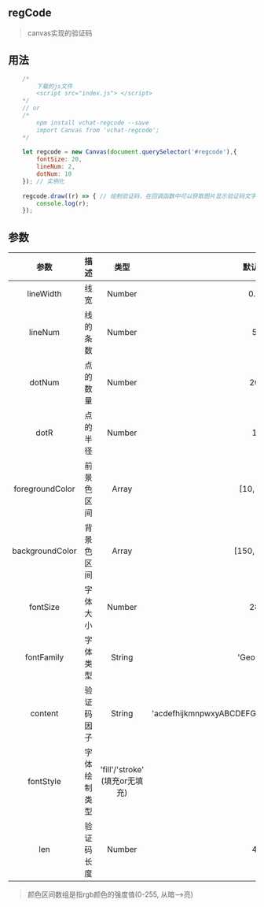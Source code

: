 ## regCode
> canvas实现的验证码
## 用法
``` javascript
    /* 
        下载的js文件
        <script src="index.js"> </script>
    */
    // or
    /* 
        npm install vchat-regcode --save
        import Canvas from 'vchat-regcode';
    */
    
    let regcode = new Canvas(document.querySelector('#regcode'),{
        fontSize: 20,
        lineNum: 2,
        dotNum: 10
    }); // 实例化
    
    regcode.draw((r) => { // 绘制验证码，在回调函数中可以获取图片显示验证码文字，从而判断与用户输入的是否一致
        console.log(r);
    });
```
## 参数

| 参数 | 描述 | 类型 | 默认值 |
| :-: | :-: | :-: | :-: | 
| lineWidth | 线宽 | Number | 0.5 |
| lineNum | 线的条数 | Number | 5 |
| dotNum  | 点的数量 | Number | 20 |
| dotR  | 点的半径 | Number | 1 |
| foregroundColor  | 前景色区间 | Array | [10, 80] |
| backgroundColor  | 背景色区间 | Array | [150, 250] |
| fontSize  | 字体大小 | Number | 28 |
| fontFamily  | 字体类型 | String | 'Georgia' |
| content  | 验证码因子 | String | 'acdefhijkmnpwxyABCDEFGHJKMNPQWXY12345789' |
| fontStyle | 字体绘制类型 | 'fill'/'stroke' (填充or无填充) |
| len  | 验证码长度 | Number | 4 |

> 颜色区间数组是指rgb颜色的强度值(0-255, 从暗—>亮)
